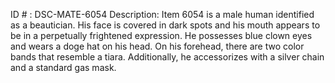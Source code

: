 ID # : DSC-MATE-6054
Description: Item 6054 is a male human identified as a beautician. His face is covered in dark spots and his mouth appears to be in a perpetually frightened expression. He possesses blue clown eyes and wears a doge hat on his head. On his forehead, there are two color bands that resemble a tiara. Additionally, he accessorizes with a silver chain and a standard gas mask.